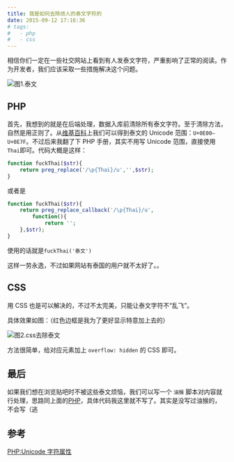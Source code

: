 ```yaml
---
title: 我是如何去除烦人的泰文字符的
date: 2015-09-12 17:16:36
# tags:
#   - php
#   - css
---
```


相信你们一定在一些社交网站上看到有人发泰文字符，严重影响了正常的阅读。作为开发者，我们应该采取一些措施解决这个问题。<!--more-->

![图1.泰文](https://img.giuem-lb.washingpatrick.cn/20150912172318.png)

## PHP

首先，我想到的就是在后端处理，数据入库前清除所有泰文字符。至于清除方法，自然是用正则了。从[维基百科](https://zh.wikipedia.org/wiki/泰文字)上我们可以得到泰文的 Unicode 范围：`U+0E00–U+0E7F`。不过后来我翻了下 PHP 手册，其实不用写 Unicode 范围，直接使用 `Thai`即可。代码大概是这样：

```php
function fuckThai($str){
    return preg_replace('/\p{Thai}/u','',$str);
}
```

或者是

```php
function fuckThai($str){
    return preg_replace_callback('/\p{Thai}/u',
        function(){
            return '';
    },$str);
}
```

使用的话就是`fuckThai('泰文')`

这样一劳永逸，不过如果网站有泰国的用户就不太好了。。

## CSS

用 CSS 也是可以解决的，不过不太完美，只能让泰文字符不“乱飞”。

具体效果如图：（红色边框是我为了更好显示特意加上去的）

![图2.css去除泰文](https://img.giuem-lb.washingpatrick.cn/20150912174023.png)

方法很简单，给对应元素加上 `overflow: hidden` 的 CSS 即可。

## 最后

如果我们想在浏览贴吧时不被这些泰文烦恼，我们可以写一个 `油猴` 脚本对内容就行处理，思路同上面的[PHP](#PHP)，具体代码我这里就不写了。其实是没写过油猴的，不会写（逃

## 参考

[PHP:Unicode 字符属性](http://php.net/manual/zh/regexp.reference.unicode.php)
